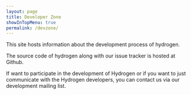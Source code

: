 ```yaml
---
layout: page
title: Developer Zone
showInTopMenu: true
permalink: /devzone/
---
```


This site hosts information about the development process of hydrogen. 

The source code of hydrogen along with our issue tracker is hosted at Github.

If want to participate in the development of Hydrogen or if you want to just communicate with the Hydrogen developers, you can contact us via our development mailing list.
